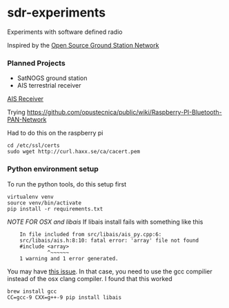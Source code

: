 # sdr-experiments
Experiments with software defined radio

Inspired by the [Open Source Ground Station Network](https://satnogs.org/)

### Planned Projects

* SatNOGS ground station
* AIS terrestrial receiver 

[AIS Receiver](AIS-receiver.md)

Trying https://github.com/opustecnica/public/wiki/Raspberry-PI-Bluetooth-PAN-Network


Had to do this on the raspberry pi
```buildoutcfg
cd /etc/ssl/certs
sudo wget http://curl.haxx.se/ca/cacert.pem
```

### Python environment setup
To run the python tools, do this setup first


```
virtualenv venv
source venv/bin/activate
pip install -r requirements.txt
```

*NOTE FOR OSX and libais*
If libais install fails with something like this
```
    In file included from src/libais/ais_py.cpp:6:
    src/libais/ais.h:8:10: fatal error: 'array' file not found
    #include <array>
             ^~~~~~~
    1 warning and 1 error generated.
```

You may have [this issue](https://github.com/schwehr/libais/issues/184). 
In that case, you need to use the gcc compilier instead of the osx clang compiler.   I found that this worked

```buildoutcfg
brew install gcc
CC=gcc-9 CXX=g++-9 pip install libais
```
